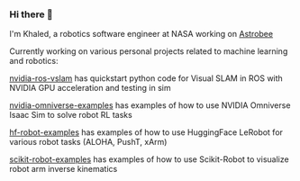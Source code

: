 ### Hi there 👋

I'm Khaled, a robotics software engineer at NASA working on [Astrobee](https://github.com/nasa/astrobee)

Currently working on various personal projects related to machine learning and robotics:

[nvidia-ros-vslam](https://github.com/KhaledSharif/nvidia-ros-vslam) has quickstart python code for Visual SLAM in ROS with NVIDIA GPU acceleration and testing in sim

[nvidia-omniverse-examples](https://github.com/KhaledSharif/nvidia-omniverse-examples) has examples of how to use NVIDIA Omniverse Isaac Sim to solve robot RL tasks

[hf-robot-examples](https://github.com/KhaledSharif/hf-robot-examples) has examples of how to use HuggingFace LeRobot for various robot tasks (ALOHA, PushT, xArm)

[scikit-robot-examples](https://github.com/KhaledSharif/scikit-robot-examples) has examples of how to use Scikit-Robot to visualize robot arm inverse kinematics
